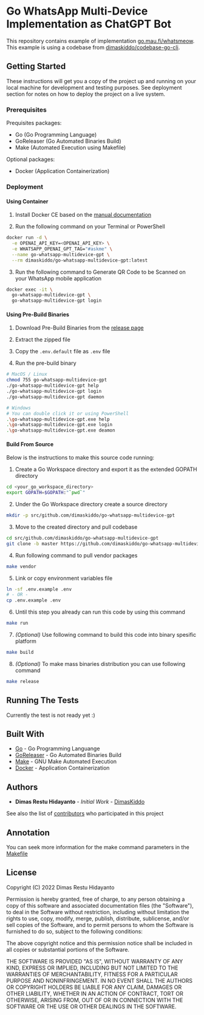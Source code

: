 # Go WhatsApp Multi-Device Implementation as ChatGPT Bot

This repository contains example of implementation [go.mau.fi/whatsmeow](https://go.mau.fi/whatsmeow/). This example is using a codebase from [dimaskiddo/codebase-go-cli](https://github.com/dimaskiddo/codebase-go-cli).

## Getting Started

These instructions will get you a copy of the project up and running on your local machine for development and testing purposes.
See deployment section for notes on how to deploy the project on a live system.

### Prerequisites

Prequisites packages:
* Go (Go Programming Language)
* GoReleaser (Go Automated Binaries Build)
* Make (Automated Execution using Makefile)

Optional packages:
* Docker (Application Containerization)

### Deployment

#### **Using Container**

1) Install Docker CE based on the [manual documentation](https://docs.docker.com/desktop/)

2) Run the following command on your Terminal or PowerShell
```sh
docker run -d \
  -e OPENAI_API_KEY=<OPENAI_API_KEY> \
  -e WHATSAPP_OPENAI_GPT_TAG="#askme" \
  --name go-whatsapp-multidevice-gpt \
  --rm dimaskiddo/go-whatsapp-multidevice-gpt:latest
```

3) Run the following command to Generate QR Code to be Scanned on your WhatsApp mobile application
```sh
docker exec -it \
  go-whatsapp-multidevice-gpt \
  go-whatsapp-multidevice-gpt login
```

#### **Using Pre-Build Binaries**

1) Download Pre-Build Binaries from the [release page](https://github.com/dimaskiddo/go-whatsapp-multidevice-gpt/releases)

2) Extract the zipped file

3) Copy the `.env.default` file as `.env` file

4) Run the pre-build binary
```sh
# MacOS / Linux
chmod 755 go-whatsapp-multidevice-gpt
./go-whatsapp-multidevice-gpt help
./go-whatsapp-multidevice-gpt login
./go-whatsapp-multidevice-gpt daemon

# Windows
# You can double click it or using PowerShell
.\go-whatsapp-multidevice-gpt.exe help
.\go-whatsapp-multidevice-gpt.exe login
.\go-whatsapp-multidevice-gpt.exe deamon
```

#### **Build From Source**

Below is the instructions to make this source code running:

1) Create a Go Workspace directory and export it as the extended GOPATH directory
```sh
cd <your_go_workspace_directory>
export GOPATH=$GOPATH:"`pwd`"
```

2) Under the Go Workspace directory create a source directory
```sh
mkdir -p src/github.com/dimaskiddo/go-whatsapp-multidevice-gpt
```

3) Move to the created directory and pull codebase
```sh
cd src/github.com/dimaskiddo/go-whatsapp-multidevice-gpt
git clone -b master https://github.com/dimaskiddo/go-whatsapp-multidevice-gpt.git .
```

4) Run following command to pull vendor packages
```sh
make vendor
```

5) Link or copy environment variables file
```sh
ln -sf .env.example .env
# - OR -
cp .env.example .env
```

6) Until this step you already can run this code by using this command
```sh
make run
```

7) *(Optional)* Use following command to build this code into binary spesific platform
```sh
make build
```

8) *(Optional)* To make mass binaries distribution you can use following command
```sh
make release
```

## Running The Tests

Currently the test is not ready yet :)

## Built With

* [Go](https://golang.org/) - Go Programming Languange
* [GoReleaser](https://github.com/goreleaser/goreleaser) - Go Automated Binaries Build
* [Make](https://www.gnu.org/software/make/) - GNU Make Automated Execution
* [Docker](https://www.docker.com/) - Application Containerization

## Authors

* **Dimas Restu Hidayanto** - *Initial Work* - [DimasKiddo](https://github.com/dimaskiddo)

See also the list of [contributors](https://github.com/dimaskiddo/go-whatsapp-multidevice-gpt/contributors) who participated in this project

## Annotation

You can seek more information for the make command parameters in the [Makefile](https://github.com/dimaskiddo/go-whatsapp-multidevice-gpt/-/raw/master/Makefile)

## License

Copyright (C) 2022 Dimas Restu Hidayanto

Permission is hereby granted, free of charge, to any person obtaining a copy of this software and associated documentation files (the "Software"), to deal in the Software without restriction, including without limitation the rights to use, copy, modify, merge, publish, distribute, sublicense, and/or sell copies of the Software, and to permit persons to whom the Software is furnished to do so, subject to the following conditions:

The above copyright notice and this permission notice shall be included in all copies or substantial portions of the Software.

THE SOFTWARE IS PROVIDED "AS IS", WITHOUT WARRANTY OF ANY KIND, EXPRESS OR IMPLIED, INCLUDING BUT NOT LIMITED TO THE WARRANTIES OF MERCHANTABILITY, FITNESS FOR A PARTICULAR PURPOSE AND NONINFRINGEMENT. IN NO EVENT SHALL THE AUTHORS OR COPYRIGHT HOLDERS BE LIABLE FOR ANY CLAIM, DAMAGES OR OTHER LIABILITY, WHETHER IN AN ACTION OF CONTRACT, TORT OR OTHERWISE, ARISING FROM, OUT OF OR IN CONNECTION WITH THE SOFTWARE OR THE USE OR OTHER DEALINGS IN THE SOFTWARE.
